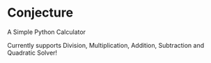 # Conjecture
A Simple Python Calculator 

Currently supports Division, Multiplication, Addition, Subtraction and Quadratic Solver!